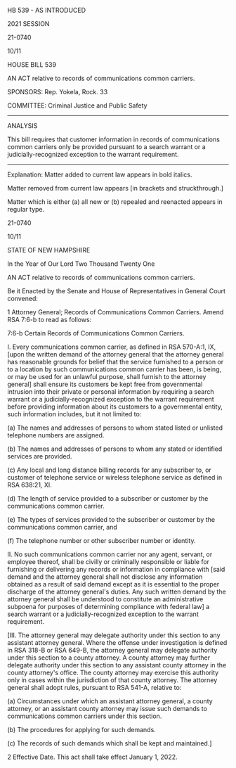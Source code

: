  HB 539 - AS INTRODUCED

 

 

2021 SESSION

 21-0740

 10/11

 

HOUSE BILL 539

 

AN ACT relative to records of communications common carriers.

 

SPONSORS: Rep. Yokela, Rock. 33

 

COMMITTEE: Criminal Justice and Public Safety

 

-----------------------------------------------------------------

 

ANALYSIS

 

 This bill requires that customer information in records of communications common carriers only be provided pursuant to a search warrant or a judicially-recognized exception to the warrant requirement.

 

- - - - - - - - - - - - - - - - - - - - - - - - - - - - - - - - - - - - - - - - - - - - - - - - - - - - - - - - - - - - - - - - - - - - - - - - - - - 

 

Explanation: Matter added to current law appears in bold italics.

 Matter removed from current law appears [in brackets and struckthrough.]

 Matter which is either (a) all new or (b) repealed and reenacted appears in regular type.

 21-0740

 10/11

 

STATE OF NEW HAMPSHIRE

 

In the Year of Our Lord Two Thousand Twenty One

 

AN ACT relative to records of communications common carriers.

 

Be it Enacted by the Senate and House of Representatives in General Court convened:

 

 1 Attorney General; Records of Communications Common Carriers. Amend RSA 7:6-b to read as follows:

 7:6-b Certain Records of Communications Common Carriers. 

 I. Every communications common carrier, as defined in RSA 570-A:1, IX, [upon the written demand of the attorney general that the attorney general has reasonable grounds for belief that the service furnished to a person or to a location by such communications common carrier has been, is being, or may be used for an unlawful purpose, shall furnish to the attorney general] shall ensure its customers be kept free from governmental intrusion into their private or personal information by requiring a search warrant or a judicially-recognized exception to the warrant requirement before providing information about its customers to a governmental entity, such information includes, but it not limited to:

 (a) The names and addresses of persons to whom stated listed or unlisted telephone numbers are assigned.

 (b) The names and addresses of persons to whom any stated or identified services are provided.

 (c) Any local and long distance billing records for any subscriber to, or customer of telephone service or wireless telephone service as defined in RSA 638:21, XI.

 (d) The length of service provided to a subscriber or customer by the communications common carrier.

 (e) The types of services provided to the subscriber or customer by the communications common carrier, and

 (f) The telephone number or other subscriber number or identity.

 II. No such communications common carrier nor any agent, servant, or employee thereof, shall be civilly or criminally responsible or liable for furnishing or delivering any records or information in compliance with [said demand and the attorney general shall not disclose any information obtained as a result of said demand except as it is essential to the proper discharge of the attorney general's duties. Any such written demand by the attorney general shall be understood to constitute an administrative subpoena for purposes of determining compliance with federal law] a search warrant or a judicially-recognized exception to the warrant requirement.

 [III. The attorney general may delegate authority under this section to any assistant attorney general. Where the offense under investigation is defined in RSA 318-B or RSA 649-B, the attorney general may delegate authority under this section to a county attorney. A county attorney may further delegate authority under this section to any assistant county attorney in the county attorney's office. The county attorney may exercise this authority only in cases within the jurisdiction of that county attorney. The attorney general shall adopt rules, pursuant to RSA 541-A, relative to:

 (a) Circumstances under which an assistant attorney general, a county attorney, or an assistant county attorney may issue such demands to communications common carriers under this section.

 (b) The procedures for applying for such demands.

 (c) The records of such demands which shall be kept and maintained.]

 2 Effective Date. This act shall take effect January 1, 2022.

